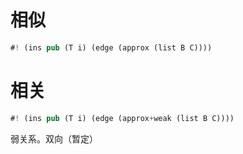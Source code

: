 # 相似 

```rs
#! (ins pub (T i) (edge (approx (list B C))))
```


# 相关

```rs
#! (ins pub (T i) (edge (approx+weak (list B C))))
```

弱关系。双向（暂定）